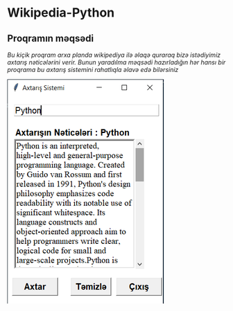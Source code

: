 # Wikipedia-Python

## Proqramın məqsədi

*Bu kiçik proqram arxa planda wikipediya ilə əlaqə quraraq bizə istədiyimiz axtarış nəticələrini verir.
Bunun yaradılma məqsədi hazırladığın hər hansı bir proqrama bu axtarış sistemini rahatlıqla əlavə edə bilərsiniz*


![Program sekili](https://github.com/Ruslan281/Wikipedia-Python/blob/master/Images/wiki.PNG)
